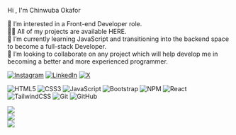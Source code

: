 
Hi , I'm Chinwuba Okafor

👀 I’m interested in a Front-end Developer role.<br>
👨‍💻 All of my projects are available HERE.<br>
🌱 I’m currently learning JavaScript and transitioning into the backend space to become a full-stack Developer.<br>
💞️ I’m looking to collaborate on any project which will help develop me in becoming a better and more experienced programmer.



[![Instagram](https://img.shields.io/badge/Instagram-%23E4405F.svg?logo=Instagram&logoColor=white)](https://instagram.com/https://www.instagram.com/chinwuba_okafor/) 
[![LinkedIn](https://img.shields.io/badge/LinkedIn-%230077B5.svg?logo=linkedin&logoColor=white)](https://linkedin.com/in/https://www.linkedin.com/in/chinwuba-okafor-45712158/) 
[![X](https://img.shields.io/badge/X-black.svg?logo=X&logoColor=white)](https://x.com/https://x.com/chubbychubi) 


![HTML5](https://img.shields.io/badge/html5-%23E34F26.svg?style=for-the-badge&logo=html5&logoColor=white) ![CSS3](https://img.shields.io/badge/css3-%231572B6.svg?style=for-the-badge&logo=css3&logoColor=white) ![JavaScript](https://img.shields.io/badge/javascript-%23323330.svg?style=for-the-badge&logo=javascript&logoColor=%23F7DF1E) ![Bootstrap](https://img.shields.io/badge/bootstrap-%238511FA.svg?style=for-the-badge&logo=bootstrap&logoColor=white) ![NPM](https://img.shields.io/badge/NPM-%23CB3837.svg?style=for-the-badge&logo=npm&logoColor=white) ![React](https://img.shields.io/badge/react-%2320232a.svg?style=for-the-badge&logo=react&logoColor=%2361DAFB) ![TailwindCSS](https://img.shields.io/badge/tailwindcss-%2338B2AC.svg?style=for-the-badge&logo=tailwind-css&logoColor=white) ![Git](https://img.shields.io/badge/git-%23F05033.svg?style=for-the-badge&logo=git&logoColor=white) ![GitHub](https://img.shields.io/badge/github-%23121011.svg?style=for-the-badge&logo=github&logoColor=white)


![](https://github-readme-stats.vercel.app/api?username=chubicode&theme=radical&hide_border=false&include_all_commits=true&count_private=false)<br/>
![](https://github-readme-streak-stats.herokuapp.com/?user=chubicode&theme=radical&hide_border=false)<br/>
![](https://github-readme-stats.vercel.app/api/top-langs/?username=chubicode&theme=radical&hide_border=false&include_all_commits=true&count_private=false&layout=compact)

<!-- Proudly created with GPRM ( https://gprm.itsvg.in ) -->






